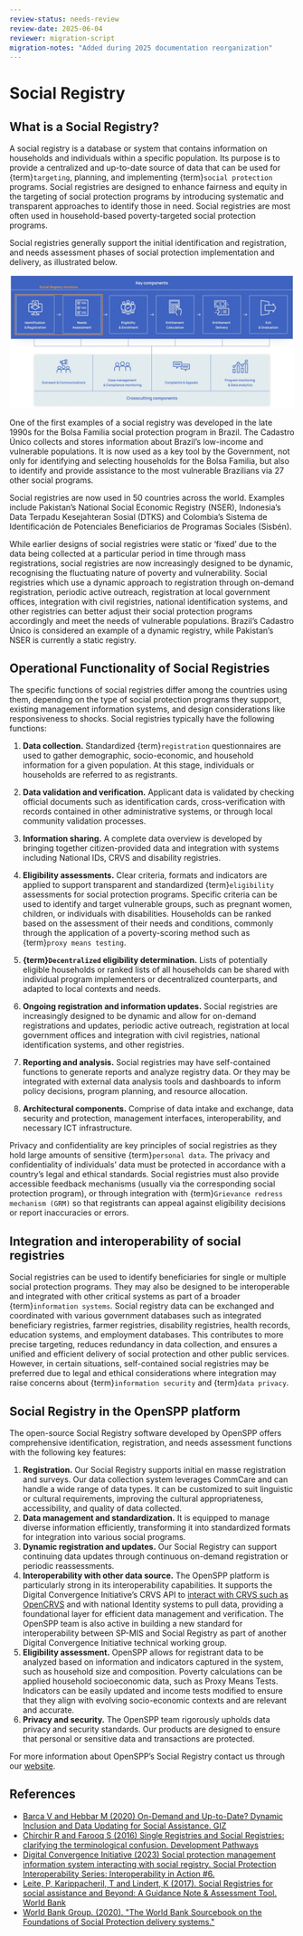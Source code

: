 ```yaml
---
review-status: needs-review
review-date: 2025-06-04
reviewer: migration-script
migration-notes: "Added during 2025 documentation reorganization"
---
```


# Social Registry

## What is a Social Registry?

A social registry is a database or system that contains information on households and individuals within a specific population. Its purpose is to provide a centralized and up-to-date source of data that can be used for {term}`targeting`, planning, and implementing {term}`social protection` programs. Social registries are designed to enhance fairness and equity in the targeting of social protection programs by introducing systematic and transparent approaches to identify those in need. Social registries are most often used in household-based poverty-targeted social protection programs.

Social registries generally support the initial identification and registration, and needs assessment phases of social protection implementation and delivery, as illustrated below.

![](images/social_registry.jpg)

One of the first examples of a social registry was developed in the late 1990s for the Bolsa Familia social protection program in Brazil. The Cadastro Único collects and stores information about Brazil’s low-income and vulnerable populations. It is now used as a key tool by the Government, not only for identifying and selecting households for the Bolsa Familia, but also to identify and provide assistance to the most vulnerable Brazilians via 27 other social programs.

Social registries are now used in 50 countries across the world. Examples include Pakistan’s National Social Economic Registry (NSER), Indonesia’s Data Terpadu Kesejahteran Sosial (DTKS) and Colombia’s Sistema de Identificación de Potenciales Beneficiarios de Programas Sociales (Sisbén).

While earlier designs of social registries were static or ‘fixed’ due to the data being collected at a particular period in time through mass registrations, social registries are now increasingly designed to be dynamic, recognising the fluctuating nature of poverty and vulnerability. Social registries which use a dynamic approach to registration through on-demand registration, periodic active outreach, registration at local government offices, integration with civil registries, national identification systems, and other registries can better adjust their social protection programs accordingly and meet the needs of vulnerable populations. Brazil’s Cadastro Único is considered an example of a dynamic registry, while Pakistan’s NSER is currently a static registry.

## Operational Functionality of Social Registries

The specific functions of social registries differ among the countries using them, depending on the type of social protection programs they support, existing management information systems, and design considerations like responsiveness to shocks. Social registries typically have the following functions:

1. **Data collection.** Standardized {term}`registration` questionnaires are used to gather demographic, socio-economic, and household information for a given population. At this stage, individuals or households are referred to as registrants.

2. **Data validation and verification.** Applicant data is validated by checking official documents such as identification cards, cross-verification with records contained in other administrative systems, or through local community validation processes.

3. **Information sharing.** A complete data overview is developed by bringing together citizen-provided data and integration with systems including National IDs, CRVS and disability registries.

4. **Eligibility assessments.** Clear criteria, formats and indicators are applied to support transparent and standardized {term}`eligibility` assessments for social protection programs. Specific criteria can be used to identify and target vulnerable groups, such as pregnant women, children, or individuals with disabilities. Households can be ranked based on the assessment of their needs and conditions, commonly through the application of a poverty-scoring method such as {term}`proxy means testing`.

5. **{term}`Decentralized` eligibility determination.** Lists of potentially eligible households or ranked lists of all households can be shared with individual program implementers or decentralized counterparts, and adapted to local contexts and needs.

6. **Ongoing registration and information updates.** Social registries are increasingly designed to be dynamic and allow for on-demand registrations and updates, periodic active outreach, registration at local government offices and integration with civil registries, national identification systems, and other registries.

7. **Reporting and analysis.** Social registries may have self-contained functions to generate reports and analyze registry data. Or they may be integrated with external data analysis tools and dashboards to inform policy decisions, program planning, and resource allocation.

8. **Architectural components.** Comprise of data intake and exchange, data security and protection, management interfaces, interoperability, and necessary ICT infrastructure.

Privacy and confidentiality are key principles of social registries as they hold large amounts of sensitive {term}`personal data`. The privacy and confidentiality of individuals' data must be protected in accordance with a country’s legal and ethical standards. Social registries must also provide accessible feedback mechanisms (usually via the corresponding social protection program), or through integration with {term}`Grievance redress mechanism (GRM)` so that registrants can appeal against eligibility decisions or report inaccuracies or errors.

## Integration and interoperability of social registries

Social registries can be used to identify beneficiaries for single or multiple social protection programs. They may also be designed to be interoperable and integrated with other critical systems as part of a broader {term}`information systems`. Social registry data can be exchanged and coordinated with various government databases such as integrated beneficiary registries, farmer registries, disability registries, health records, education systems, and employment databases. This contributes to more precise targeting, reduces redundancy in data collection, and ensures a unified and efficient delivery of social protection and other public services. However, in certain situations, self-contained social registries may be preferred due to legal and ethical considerations where integration may raise concerns about {term}`information security` and {term}`data privacy`.

## Social Registry in the OpenSPP platform

The open-source Social Registry software developed by OpenSPP offers comprehensive identification, registration, and needs assessment functions with the following key features:

1. **Registration.** Our Social Registry supports initial en masse registration and surveys. Our data collection system leverages CommCare and can handle a wide range of data types. It can be customized to suit linguistic or cultural requirements, improving the cultural appropriateness, accessibility, and quality of data collected.
2. **Data management and standardization.** It is equipped to manage diverse information efficiently, transforming it into standardized formats for integration into various social programs.
3. **Dynamic registration and updates.** Our Social Registry can support continuing data updates through continuous on-demand registration or periodic reassessments.
4. **Interoperability with other data source.** The OpenSPP platform is particularly strong in its interoperability capabilities. It supports the Digital Convergence Initiative’s CRVS API to [interact with CRVS such as OpenCRVS](https://www.youtube.com/watch?v=6X1dpWPILj0) and with national Identity systems to pull data, providing a foundational layer for efficient data management and verification. The OpenSPP team is also active in building a new standard for interoperability between SP-MIS and Social Registry as part of another Digital Convergence Initiative technical working group.
5. **Eligibility assessment.** OpenSPP allows for registrant data to be analyzed based on information and indicators captured in the system, such as household size and composition. Poverty calculations can be applied household socioeconomic data, such as Proxy Means Tests. Indicators can be easily updated and income tests modified to ensure that they align with evolving socio-economic contexts and are relevant and accurate.
6. **Privacy and security.** The OpenSPP team rigorously upholds data privacy and security standards. Our products are designed to ensure that personal or sensitive data and transactions are protected.

For more information about OpenSPP’s Social Registry contact us through our [website](https://openspp.org/contact-us/).

## References

- [Barca V and Hebbar M (2020) On-Demand and Up-to-Date? Dynamic Inclusion and Data Updating for Social Assistance. GIZ](https://socialprotection.org/sites/default/files/publications_files/GIZ_DataUpdatingForSocialAssistance_3.pdf)
- [Chirchir R and Farooq S (2016) Single Registries and Social Registries: clarifying the terminological confusion. Development Pathways](https://www.developmentpathways.co.uk/wp-content/uploads/2016/11/Single-and-Social-Registries-1.pdf)
- [Digital Convergence Initiative (2023) Social protection management information system interacting with social registry. Social Protection Interoperability Series: Interoperability in Action #6.](https://spdci.org/resources/interoperability-in-action-6-social-registry-workshop-recording/)
- [Leite, P, Karippacheril, T and Lindert, K (2017). Social Registries for social assistance and Beyond: A Guidance Note & Assessment Tool. World Bank](https://www.researchgate.net/publication/340858942_Social_Registries_for_Social_Assistance_and_Beyond_A_Guidance_Note_and_Assessment_Tool)
- [World Bank Group. (2020). "The World Bank Sourcebook on the Foundations of Social Protection delivery systems."](https://openknowledge.worldbank.org/entities/publication/c44dc506-72dd-5428-a088-6fb7aea53095)
